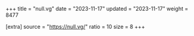 +++
title = "null.vg"
date = "2023-11-17"
updated = "2023-11-17"
weight = 8477

[extra]
source = "https://null.vg/"
ratio = 10
size = 8
+++
